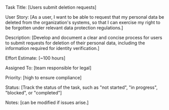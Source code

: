 Task Title: [Users submit deletion requests]

User Story: [As a user, I want to be able to request that my personal data be 
            deleted from the organization's systems, so that I can exercise my right 
            to be forgotten under relevant data protection regulations.]

Description: [Develop and document a clear and concise process for users to submit 
             requests for deletion of their personal data, including the information
             required for identity verification.]

Effort Estimate: [~100 hours]

Assigned To: [team responsible for legal]

Priority: [high to ensure compliance]

Status: [Track the status of the task, such as "not started", "in progress", "blocked", or "completed"]

Notes: [can be modified if issues arise.]